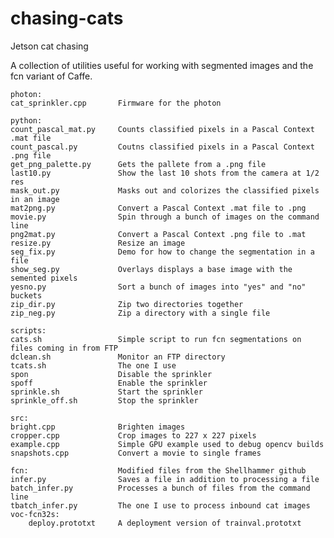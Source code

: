 # chasing-cats
Jetson cat chasing

A collection of utilities useful for working with segmented images
and the fcn variant of Caffe.

    photon:
    cat_sprinkler.cpp       Firmware for the photon
        
    python:
    count_pascal_mat.py     Counts classified pixels in a Pascal Context .mat file
    count_pascal.py         Coutns classified pixels in a Pascal Context .png file
    get_png_palette.py      Gets the pallete from a .png file
    last10.py               Show the last 10 shots from the camera at 1/2 res
    mask_out.py             Masks out and colorizes the classified pixels in an image
    mat2png.py              Convert a Pascal Context .mat file to .png
    movie.py                Spin through a bunch of images on the command line
    png2mat.py              Convert a Pascal Context .png file to .mat
    resize.py               Resize an image
    seg_fix.py              Demo for how to change the segmentation in a file
    show_seg.py             Overlays displays a base image with the semented pixels
    yesno.py                Sort a bunch of images into "yes" and "no" buckets
    zip_dir.py              Zip two directories together
    zip_neg.py              Zip a directory with a single file
    
    scripts:
    cats.sh                 Simple script to run fcn segmentations on files coming in from FTP
    dclean.sh               Monitor an FTP directory
    tcats.sh                The one I use
    spon                    Disable the sprinkler
    spoff                   Enable the sprinkler
    sprinkle.sh             Start the sprinkler
    sprinkle_off.sh         Stop the sprinkler
    
    src:
    bright.cpp              Brighten images
    cropper.cpp             Crop images to 227 x 227 pixels
    example.cpp             Simple GPU example used to debug opencv builds
    snapshots.cpp           Convert a movie to single frames

    fcn:                    Modified files from the Shellhammer github
    infer.py                Saves a file in addition to processing a file
    batch_infer.py          Processes a bunch of files from the command line
    tbatch_infer.py         The one I use to process inbound cat images
    voc-fcn32s:
        deploy.prototxt     A deployment version of trainval.prototxt
